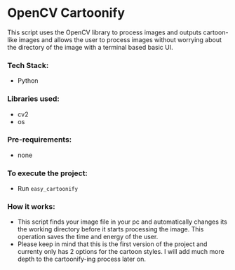 # OpenCV Cartoonify
This script uses the OpenCV library to process images and outputs cartoon-like images and allows the user to process images without worrying about the directory of the image with a terminal based basic UI.

### Tech Stack:
+ Python

### Libraries used:
+ cv2
+ os


###  Pre-requirements:
+ none

### To execute the project:
+ Run `easy_cartoonify`


### How it works:
+ This script finds your image file in your pc and automatically changes its the working directory before it starts processing the image. This operation saves the time and energy of the user.  
+ Please keep in mind that this is the first version of the project and currenty only has 2 options for the cartoon styles. I will add much more depth to the cartoonify-ing process later on.
